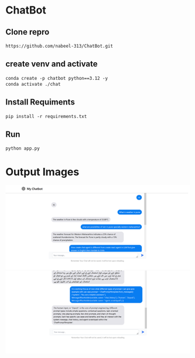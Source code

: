 # ChatBot

## Clone repro
```
https://github.com/nabeel-313/ChatBot.git
```

## create venv and activate
```
conda create -p chatbot python==3.12 -y
conda activate ./chat
```

## Install Requiments
```
pip install -r requirements.txt
```

## Run
```
python app.py
```

# Output Images
![Output image](https://raw.githubusercontent.com/nabeel-313/ChatBot/main/images/Output-4.png)
![Output image2](https://raw.githubusercontent.com/nabeel-313/ChatBot/main/images/Output-5.png)


